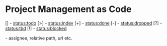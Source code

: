 # Project Management as Code

  [] - <status:todo>
  [>] - <status:indev>
  [+] - <status:done>
  [-] - <status:dropped>
  [?] - <status:tbd>
  [!] - <status:blocked>
  
  <tag> - assignee, relative path, url etc.
